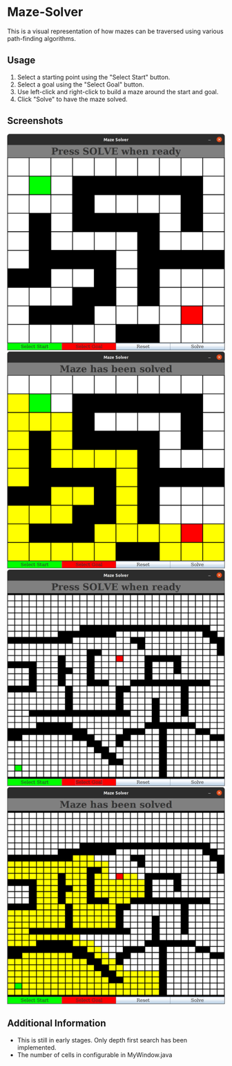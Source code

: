 # Maze-Solver
This is a visual representation of how mazes can be traversed using various path-finding algorithms.

## Usage
1. Select a starting point using the "Select Start" button.
2. Select a goal using the "Select Goal" button.
3. Use left-click and right-click to build a maze around the start and goal.
4. Click "Solve" to have the maze solved.

## Screenshots
![Maze 1](/src/images/ms-maze1.png?raw=true)
![Maze 1](/src/images/ms-solved1.png?raw=true)
![Maze 2](/src/images/ms-maze2.png?raw=true)
![Maze 2](/src/images/ms-solved2.png?raw=true)

## Additional Information
- This is still in early stages. Only depth first search has been implemented.
- The number of cells in configurable in MyWindow.java
